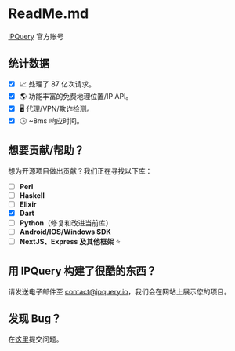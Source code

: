 # ReadMe.md
[IPQuery](https://ipquery.io) 官方账号

## 统计数据
- [X] 📈 处理了 87 亿次请求。
- [X] 🌎 功能丰富的免费地理位置/IP API。
- [X] 🖥️ 代理/VPN/欺诈检测。
- [X] 🕒 ~8ms 响应时间。

## 想要贡献/帮助？
想为开源项目做出贡献？我们正在寻找以下库：
- [ ] **Perl**
- [ ] **Haskell**
- [ ] **Elixir**
- [X] **Dart**
- [ ] **Python**（修复和改进当前库）
- [ ] **Android/IOS/Windows SDK** 
- [ ] **NextJS、Express 及其他框架** ⭐

## 用 IPQuery 构建了很酷的东西？
请发送电子邮件至 contact@ipquery.io，我们会在网站上展示您的项目。

## 发现 Bug？
在[这里](https://github.com/ipqwery/Bugs)提交问题。
